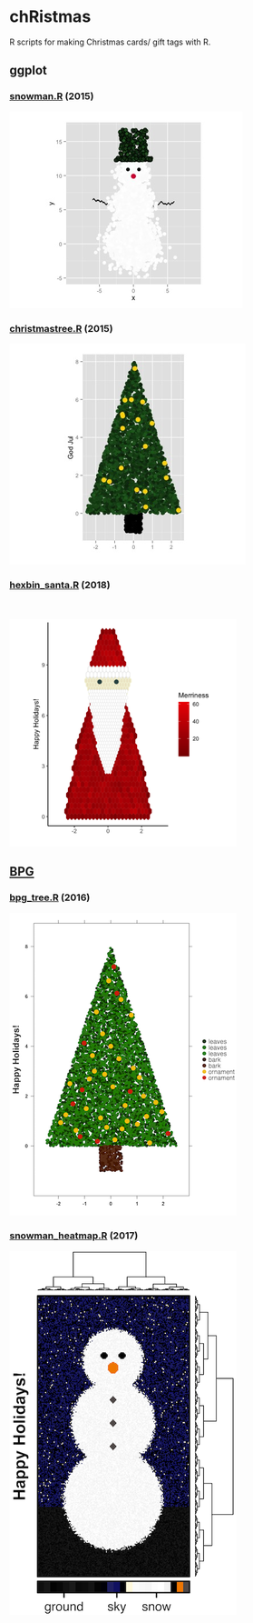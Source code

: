 # chRistmas

R scripts for making Christmas cards/ gift tags with R.

## ggplot

### [snowman.R](snowman.R) (2015)

![Frosty](images/frosty.jpeg)

### [christmastree.R](christmastree.R) (2015)

![Christmas tree](images/tree1.jpeg)

### [hexbin_santa.R](hexbin_santa.R) (2018)

<p style="margin-top: 50px">
<img src="images/hexbin_santa.png" style="width: 400px" />
</p>

## [BPG](https://CRAN.R-project.org/package=BoutrosLab.plotting.general)

### [bpg_tree.R](bpg_tree.R) (2016)

![BPG Christmas tree](images/bpg_tree.png)

### [snowman_heatmap.R](snowman_heatmap.R) (2017)
![Snowman heatmap](images/snowman_heatmap.png)

